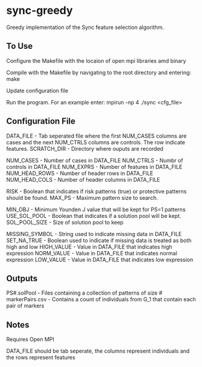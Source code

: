 # sync-greedy
Greedy implementation of the Sync feature selection algorithm.

## To Use
Configure the Makefile with the locaion of open mpi libraries amd binary

Compile with the Makefile by navigating to the root directory and entering: make

Update configuration file

Run the program. For an example enter: mpirun -np 4 ./sync <cfg_file>

## Configuration File
DATA_FILE - Tab seperated file where the first NUM_CASES columns are cases and the next NUM_CTRLS columns are controls. The row indicate features.
SCRATCH_DIR - Directory where ouputs are recorded

NUM_CASES - Number of cases in DATA_FILE
NUM_CTRLS - Numbr of controls in DATA_FILE
NUM_EXPRS - Number of features in DATA_FILE
NUM_HEAD_ROWS - Number of header rows in DATA_FILE
NUM_HEAD_COLS - Number of header columns in DATA_FILE

RISK - Boolean that indicates if risk patterns (true) or protective patterns should be found.
MAX_PS - Maximum pattern size to search.

MIN_OBJ - Minimum Younden J value that will be kept for PS=1 patterns
USE_SOL_POOL - Boolean that indicates if a solution pool will be kept.
SOL_POOL_SIZE - Size of solution pool to keep

MISSING_SYMBOL - String used to indicate missing data in DATA_FILE
SET_NA_TRUE - Boolean used to indicate if missing data is treated as both high and low
HIGH_VALUE - Value in DATA_FILE that indicates high expression
NORM_VALUE - Value in DATA_FILE that indicates normal expression
LOW_VALUE - Value in DATA_FILE that indicates low expression

## Outputs
PS#.solPool - Files containing a collection of patterns of size #
markerPairs.csv - Contains a count of individuals from G_1 that contain each pair of markers

## Notes
Requires Open MPI

DATA_FILE should be tab seperate, the columns represent individuals and the rows represent features